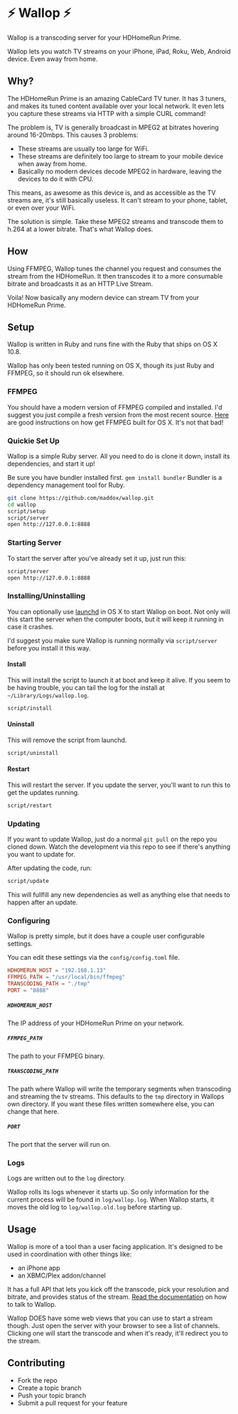 # :zap: Wallop :zap:

Wallop is a transcoding server for your HDHomeRun Prime.

Wallop lets you watch TV streams on your iPhone, iPad, Roku, Web, Android device. Even away from home.

## Why?

The HDHomeRun Prime is an amazing CableCard TV tuner. It has 3 tuners, and makes its tuned content available over your local network. It even lets you capture these streams via HTTP with a simple CURL command!

The problem is, TV is generally broadcast in MPEG2 at bitrates hovering around 16-20mbps. This causes 3 problems:

* These streams are usually too large for WiFi.
* These streams are definitely too large to stream to your mobile device when away from home.
* Basically no modern devices decode MPEG2 in hardware, leaving the devices to do it with CPU.

This means, as awesome as this device is, and as accessible as the TV streams are, it's still basically useless. It can't stream to your phone, tablet, or even over your WiFi.

The solution is simple. Take these MPEG2 streams and transcode them to h.264 at a lower bitrate. That's what Wallop does.

## How

Using FFMPEG, Wallop tunes the channel you request and consumes the stream from the HDHomeRun. It then transcodes it to a more consumable bitrate and broadcasts it as an HTTP Live Stream.

Voila! Now basically any modern device can stream TV from your HDHomeRun Prime.


## Setup

Wallop is written in Ruby and runs fine with the Ruby that ships on OS X 10.8.

Wallop has only been tested running on OS X, though its just Ruby and FFMPEG, so it should run ok elsewhere.

### FFMPEG

You should have a modern version of FFMPEG compiled and installed. I'd suggest you just compile a fresh version from the most recent source. [Here](http://ffmpeg.org/trac/ffmpeg/wiki/MacOSXCompilationGuide) are good instructions on how get FFMPEG built for OS X. It's not that bad!

### Quickie Set Up

Wallop is a simple Ruby server. All you need to do is clone it down, install its dependencies, and start it up!

Be sure you have bundler installed first. `gem install bundler` Bundler is a dependency management tool for Ruby.

```sh
git clone https://github.com/maddox/wallop.git
cd wallop
script/setup
script/server
open http://127.0.0.1:8888
```

### Starting Server

To start the server after you've already set it up, just run this:

```sh
script/server
open http://127.0.0.1:8888
```

### Installing/Uninstalling

You can optionally use [launchd](http://en.wikipedia.org/wiki/Launchd) in OS X to start Wallop on boot. Not only will this start the server when the computer boots, but it will keep it running in case it crashes.

I'd suggest you make sure Wallop is running normally via `script/server` before you install it this way.

#### Install

This will install the script to launch it at boot and keep it alive. If you seem to be having trouble, you can tail the log for the install at `~/Library/Logs/wallop.log`.

```sh
script/install
```

#### Uninstall

This will remove the script from launchd.

```sh
script/uninstall
```

#### Restart

This will restart the server. If you update the server, you'll want to run this to get the updates running.

```sh
script/restart
```
### Updating

If you want to update Wallop, just do a normal `git pull` on the repo you cloned down. Watch the development via this repo to see if there's anything you want to update for.

After updating the code, run:

```sh
script/update
```

This will fullfill any new dependencies as well as anything else that needs to happen after an update.

### Configuring

Wallop is pretty simple, but it does have a couple user configurable settings.

You can edit these settings via the `config/config.toml` file.

```toml
HDHOMERUN_HOST = "192.168.1.13"
FFMPEG_PATH = "/usr/local/bin/ffmpeg"
TRANSCODING_PATH = "./tmp"
PORT = "8888"
```

##### `HDHOMERUN_HOST`
The IP address of your HDHomeRun Prime on your network.

##### `FFMPEG_PATH`
The path to your FFMPEG binary.

##### `TRANSCODING_PATH`
The path where Wallop will write the temporary segments when transcoding and streaming the tv streams. This defaults to the `tmp` directory in Wallops own directory. If you want these files written somewhere else, you can change that here.

##### `PORT`
The port that the server will run on.

### Logs

Logs are written out to the `log` directory.

Wallop rolls its logs whenever it starts up. So only information for the current process will be found in `log/wallop.log`. When Wallop starts, it moves the old log to `log/wallop.old.log` before starting up.

## Usage

Wallop is more of a tool than a user facing application. It's designed to be used in coordination with other things like:

* an iPhone app
* an XBMC/Plex addon/channel

It has a full API that lets you kick off the transcode, pick your resolution and bitrate, and provides status of the stream. [Read the documentation](/docs) on how to talk to Wallop.

Wallop DOES have some web views that you can use to start a stream though. Just open the server with your browser to see a list of channels. Clicking one will start the transcode and when it's ready, it'll redirect you to the stream.


## Contributing

* Fork the repo
* Create a topic branch
* Push your topic branch
* Submit a pull request for your feature
